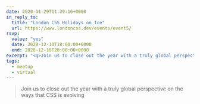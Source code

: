 ```yaml
---
date: 2020-11-29T11:29:16+0000
in_reply_to:
  title: "London CSS Holidays on Ice"
  url: https://www.londoncss.dev/events/event5/
rsvp:
  value: "yes"
  date: 2020-12-10T18:00:00+0000
  end: 2020-12-10T20:00:00+0000
excerpt: "<q>Join us to close out the year with a truly global perspective on the ways that CSS is evolving</q>"
tags:
  - meetup
  - virtual
---
```


> Join us to close out the year with a truly global perspective on the ways that CSS is evolving

